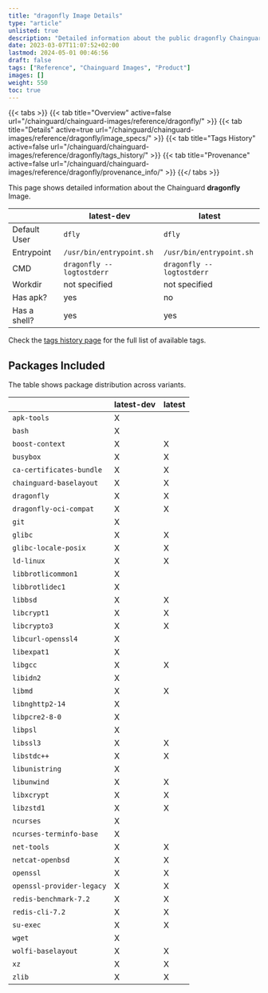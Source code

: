 ```yaml
---
title: "dragonfly Image Details"
type: "article"
unlisted: true
description: "Detailed information about the public dragonfly Chainguard Image."
date: 2023-03-07T11:07:52+02:00
lastmod: 2024-05-01 00:46:56
draft: false
tags: ["Reference", "Chainguard Images", "Product"]
images: []
weight: 550
toc: true
---
```


{{< tabs >}}
{{< tab title="Overview" active=false url="/chainguard/chainguard-images/reference/dragonfly/" >}}
{{< tab title="Details" active=true url="/chainguard/chainguard-images/reference/dragonfly/image_specs/" >}}
{{< tab title="Tags History" active=false url="/chainguard/chainguard-images/reference/dragonfly/tags_history/" >}}
{{< tab title="Provenance" active=false url="/chainguard/chainguard-images/reference/dragonfly/provenance_info/" >}}
{{</ tabs >}}

This page shows detailed information about the Chainguard **dragonfly** Image.

|              | latest-dev                | latest                    |
|--------------|---------------------------|---------------------------|
| Default User | `dfly`                    | `dfly`                    |
| Entrypoint   | `/usr/bin/entrypoint.sh`  | `/usr/bin/entrypoint.sh`  |
| CMD          | `dragonfly --logtostderr` | `dragonfly --logtostderr` |
| Workdir      | not specified             | not specified             |
| Has apk?     | yes                       | no                        |
| Has a shell? | yes                       | yes                       |

Check the [tags history page](/chainguard/chainguard-images/reference/dragonfly/tags_history/) for the full list of available tags.

## Packages Included
The table shows package distribution across variants.

|                           | latest-dev | latest |
|---------------------------|------------|--------|
| `apk-tools`               | X          |        |
| `bash`                    | X          |        |
| `boost-context`           | X          | X      |
| `busybox`                 | X          | X      |
| `ca-certificates-bundle`  | X          | X      |
| `chainguard-baselayout`   | X          | X      |
| `dragonfly`               | X          | X      |
| `dragonfly-oci-compat`    | X          | X      |
| `git`                     | X          |        |
| `glibc`                   | X          | X      |
| `glibc-locale-posix`      | X          | X      |
| `ld-linux`                | X          | X      |
| `libbrotlicommon1`        | X          |        |
| `libbrotlidec1`           | X          |        |
| `libbsd`                  | X          | X      |
| `libcrypt1`               | X          | X      |
| `libcrypto3`              | X          | X      |
| `libcurl-openssl4`        | X          |        |
| `libexpat1`               | X          |        |
| `libgcc`                  | X          | X      |
| `libidn2`                 | X          |        |
| `libmd`                   | X          | X      |
| `libnghttp2-14`           | X          |        |
| `libpcre2-8-0`            | X          |        |
| `libpsl`                  | X          |        |
| `libssl3`                 | X          | X      |
| `libstdc++`               | X          | X      |
| `libunistring`            | X          |        |
| `libunwind`               | X          | X      |
| `libxcrypt`               | X          | X      |
| `libzstd1`                | X          | X      |
| `ncurses`                 | X          |        |
| `ncurses-terminfo-base`   | X          |        |
| `net-tools`               | X          | X      |
| `netcat-openbsd`          | X          | X      |
| `openssl`                 | X          | X      |
| `openssl-provider-legacy` | X          | X      |
| `redis-benchmark-7.2`     | X          | X      |
| `redis-cli-7.2`           | X          | X      |
| `su-exec`                 | X          | X      |
| `wget`                    | X          |        |
| `wolfi-baselayout`        | X          | X      |
| `xz`                      | X          | X      |
| `zlib`                    | X          | X      |

